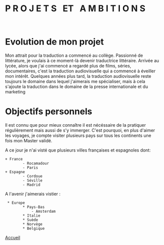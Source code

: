 # **P R O J E T S &nbsp; ET &nbsp; A M B I T I O N S**

&nbsp;
# Evolution de mon projet
Mon attrait pour la traduction a commencé au collège. Passionné de littérature, je voulais à ce moment-là devenir traductrice littéraire. Arrivée au lycée, alors que j'ai commencé a regardé plus de films, séries, documentaires, c'est la traduction audiovisuelle qui a commencé à éveiller mon intérêt. Quelques années plus tard, la traduction audiovisuelle reste toujours le domaine dans lequel j'aimerais me spécialiser, mais à cela s'ajoute la traduction dans le domaine de la presse internationale et du marketing

# Objectifs personnels
Il est connu que pour mieux connaître il est nécéssaire de la pratiquer régulièrement mais aussi de s'y immerger. C'est pourquoi, en plus d'aimer les voyages, je compte visiter plusieurs pays sur tous les continents une fois mon Master validé.

A ce jour je n'ai visté que plusieurs villes françaises et espagnoles dont: 

    + France 
            - Rocamadour
            - Paris
    + Espagne
            - Cordoue
            - Séville
            - Madrid

A l'avenir j'aimerais vistier :

     * Europe
            * Pays-Bas
                - Amsterdam
            * Italie
            * Suède
            * Norvège
            * Belgique
 
[Accueil](./index.md)
